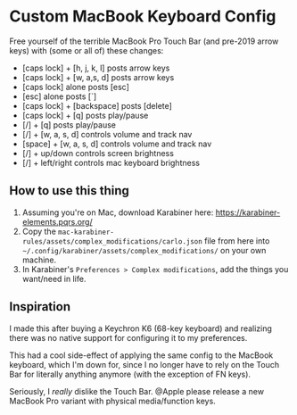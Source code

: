 # Custom MacBook Keyboard Config
Free yourself of the terrible MacBook Pro Touch Bar (and pre-2019 arrow keys) with (some or all of) these changes:

- [caps lock] + [h, j, k, l] posts arrow keys
- [caps lock] + [w, a,s, d] posts arrow keys
- [caps lock] alone posts [esc]
- [esc] alone posts [`]
- [caps lock] + [backspace] posts [delete]
- [caps lock] + [q] posts play/pause
- [/] + [q] posts play/pause
- [/] + [w, a, s, d] controls volume and track nav
- [space] + [w, a, s, d] controls volume and track nav
- [/] + up/down controls screen brightness
- [/] + left/right controls mac keyboard brightness

## How to use this thing
1. Assuming you're on Mac, download Karabiner here: https://karabiner-elements.pqrs.org/
1. Copy the `mac-karabiner-rules/assets/complex_modifications/carlo.json` file from here into `~/.config/karabiner/assets/complex_modifications/` on your own machine.
1. In Karabiner's `Preferences > Complex modifications`, add the things you want/need in life.




## Inspiration
I made this after buying a Keychron K6 (68-key keyboard) and realizing there was no native support for configuring it to my preferences. 

This had a cool side-effect of applying the same config to the MacBook keyboard, which I'm down for, since I no longer have to rely on the Touch Bar for literally anything anymore (with the exception of FN keys).

Seriously, I _really_ dislike the Touch Bar. @Apple please release a new MacBook Pro variant with physical media/function keys.
